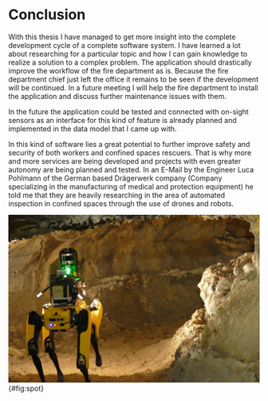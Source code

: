 <!-- Goal: 400 words -->
# Conclusion

With this thesis I have managed to get more insight into the complete development cycle of a complete software system. I have learned a lot about researching for a particular topic and how I can gain knowledge to realize a solution to a complex problem. The application should drastically improve the workflow of the fire department as is. Because the fire department chief just left the office it remains to be seen if the development will be continued. In a future meeting I will help the fire department to install the application and discuss further maintenance issues with them.

In the future the application could be tested and connected with on-sight sensors as an interface for this kind of feature is already planned and implemented in the data model that I came up with.

In this kind of software lies a great potential to further improve safety and security of both workers and confined spaces rescuers. That is why more and more services are being developed and projects with even greater autonomy are being planned and tested. In an E-Mail by the Engineer Luca Pohlmann of the German based Drägerwerk company (Company specializing in the manufacturing of medical and protection equipment) he told me that they are heavily researching in the area of automated inspection in confined spaces through the use of drones and robots.

![Spot - Source: Team CoSTAR @ackerman_2020_team, @bouman_2020_autonomous](images/spot.png){#fig:spot}

<!-- What have I achived with this thesis? -->
<!-- What have I learned? -->
<!-- What problems have I solved? -->
<!-- Will they further use this software for their operations? -->
